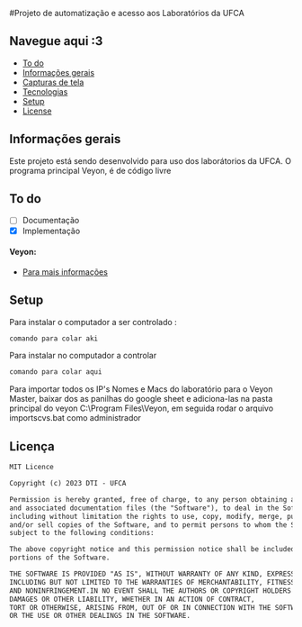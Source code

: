 
#Projeto de automatização e acesso aos Laboratórios da UFCA

## Navegue aqui :3

* [To do](#to-do)
* [Informações gerais](#informações-gerais)
* [Capturas de tela](#screenshots)
* [Tecnologias](#tecnologia)
* [Setup](#setup)
* [License](#license)

## Informações gerais

Este projeto está sendo desenvolvido para uso dos laborátorios da UFCA. O programa principal Veyon, é de código livre  

## To do

- [ ] Documentação
- [x] Implementação

#### Veyon:
* [Para mais informações]([https://github.com/derleymad/projeto-app-native/blob/main/curativar/package.json](https://github.com/veyon/veyon))

## Setup

Para instalar o computador a ser controlado :
```cmd
comando para colar aki
```
Para instalar no computador a controlar
```cmd
comando para colar aqui
```


Para importar todos os IP's Nomes e Macs do laboratório para o Veyon Master, baixar dos as panilhas do google sheet e adiciona-las na pasta principal do veyon C:\Program Files\Veyon, em seguida rodar o arquivo importscvs.bat como administrador

## Licença

```html
MIT Licence 

Copyright (c) 2023 DTI - UFCA

Permission is hereby granted, free of charge, to any person obtaining a copy of this software
and associated documentation files (the "Software"), to deal in the Software without restriction,
including without limitation the rights to use, copy, modify, merge, publish, distribute, sublicense,
and/or sell copies of the Software, and to permit persons to whom the Software is furnished to do so, 
subject to the following conditions:

The above copyright notice and this permission notice shall be included in all copies or substantial 
portions of the Software.

THE SOFTWARE IS PROVIDED "AS IS", WITHOUT WARRANTY OF ANY KIND, EXPRESS OR IMPLIED, 
INCLUDING BUT NOT LIMITED TO THE WARRANTIES OF MERCHANTABILITY, FITNESS FOR A PARTICULAR PURPOSE
AND NONINFRINGEMENT.IN NO EVENT SHALL THE AUTHORS OR COPYRIGHT HOLDERS BE LIABLE FOR ANY CLAIM,
DAMAGES OR OTHER LIABILITY, WHETHER IN AN ACTION OF CONTRACT,
TORT OR OTHERWISE, ARISING FROM, OUT OF OR IN CONNECTION WITH THE SOFTWARE
OR THE USE OR OTHER DEALINGS IN THE SOFTWARE.
```

